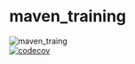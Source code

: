 # maven_training
![maven_traing](https://github.com/Varlyte/maven_training/actions/workflows/build.yml/badge.svg)  
[![codecov](https://codecov.io/gh/Varlyte/maven_training/branch/main/graph/badge.svg?token=B6Q3X52LIX)](https://codecov.io/gh/Varlyte/maven_training)

